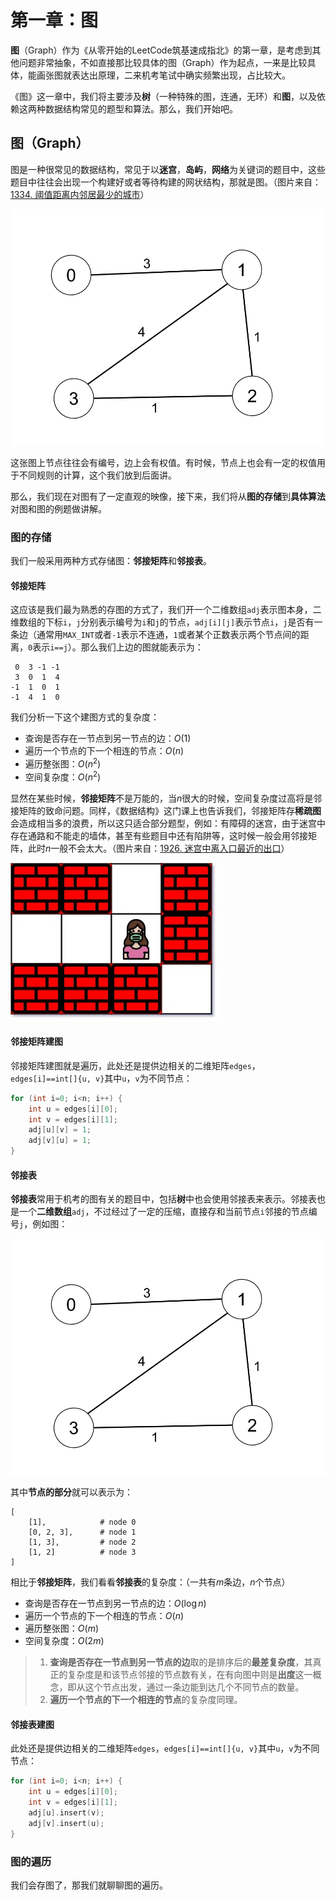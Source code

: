 # 第一章：图



**图**（Graph）作为《从零开始的LeetCode筑基速成指北》的第一章，是考虑到其他问题非常抽象，不如直接那比较具体的图（Graph）作为起点，一来是比较具体，能画张图就表达出原理，二来机考笔试中确实频繁出现，占比较大。

《图》这一章中，我们将主要涉及**树**（一种特殊的图，连通，无环）和**图**，以及依赖这两种数据结构常见的题型和算法。那么，我们开始吧。



## 图（Graph）

图是一种很常见的数据结构，常见于以**迷宫**，**岛屿**，**网络**为关键词的题目中，这些题目中往往会出现一个构建好或者等待构建的网状结构，那就是图。（图片来自：[1334. 阈值距离内邻居最少的城市](https://leetcode.cn/problems/find-the-city-with-the-smallest-number-of-neighbors-at-a-threshold-distance/)）

![img](images/find_the_city_01.png)

这张图上节点往往会有编号，边上会有权值。有时候，节点上也会有一定的权值用于不同规则的计算，这个我们放到后面讲。

那么，我们现在对图有了一定直观的映像，接下来，我们将从**图的存储**到**具体算法**对图和图的例题做讲解。



### 图的存储

我们一般采用两种方式存储图：**邻接矩阵**和**邻接表**。



#### 邻接矩阵

这应该是我们最为熟悉的存图的方式了，我们开一个二维数组`adj`表示图本身，二维数组的下标`i`，`j`分别表示编号为`i`和`j`的节点，`adj[i][j]`表示节点`i`，`j`是否有一条边（通常用`MAX_INT`或者`-1`表示不连通，`1`或者某个正数表示两个节点间的距离，`0`表示`i==j`）。那么我们上边的图就能表示为：

```shell
 0  3 -1 -1
 3  0  1  4
-1  1  0  1
-1  4  1  0
```

我们分析一下这个建图方式的复杂度：

- 查询是否存在一节点到另一节点的边：$O(1)$
- 遍历一个节点的下一个相连的节点：$O(n)$
- 遍历整张图：$O(n^2)$
- 空间复杂度：$O(n^2)$

显然在某些时候，**邻接矩阵**不是万能的，当$n$很大的时候，空间复杂度过高将是邻接矩阵的致命问题。同样，《数据结构》这门课上也告诉我们，邻接矩阵存**稀疏图**会造成相当多的浪费，所以这只适合部分题型，例如：有障碍的迷宫，由于迷宫中存在通路和不能走的墙体，甚至有些题目中还有陷阱等，这时候一般会用邻接矩阵，此时$n$一般不会太大。（图片来自：[1926. 迷宫中离入口最近的出口](https://leetcode.cn/problems/nearest-exit-from-entrance-in-maze/)）

![img](images/nearest1-grid.jpg)

#### 邻接矩阵建图

邻接矩阵建图就是遍历，此处还是提供边相关的二维矩阵`edges`，`edges[i]==int[]{u, v}`其中`u`，`v`为不同节点：

```c
for (int i=0; i<n; i++) {
    int u = edges[i][0];
    int v = edges[i][1];
    adj[u][v] = 1;
    adj[v][u] = 1;
}
```



#### 邻接表

**邻接表**常用于机考的图有关的题目中，包括**树**中也会使用邻接表来表示。邻接表也是一个**二维数组**`adj`，不过经过了一定的压缩，直接存和当前节点`i`邻接的节点编号`j`，例如图：

![img](images/find_the_city_01.png)

其中**节点的部分**就可以表示为：

```shell
[
	[1],			# node 0
	[0, 2, 3],		# node 1
	[1, 3],			# node 2
	[1, 2]			# node 3
]
```

相比于**邻接矩阵**，我们看看**邻接表**的复杂度：（一共有$m$条边，$n$个节点）

- 查询是否存在一节点到另一节点的边：$O(\log{n})$
- 遍历一个节点的下一个相连的节点：$O(n)$
- 遍历整张图：$O(m)$
- 空间复杂度：$O(2m)$

> 1. **查询是否存在一节点到另一节点的边**取的是排序后的**最差复杂度**，其真正的复杂度是和该节点邻接的节点数有关，在有向图中则是**出度**这一概念，即从这个节点出发，通过一条边能到达几个不同节点的数量。
> 2. **遍历一个节点的下一个相连的节点**的复杂度同理。



#### 邻接表建图

此处还是提供边相关的二维矩阵`edges`，`edges[i]==int[]{u, v}`其中`u`，`v`为不同节点：

```c
for (int i=0; i<n; i++) {
    int u = edges[i][0];
    int v = edges[i][1];
    adj[u].insert(v);
    adj[v].insert(u);
}
```



### 图的遍历

我们会存图了，那我们就聊聊图的遍历。